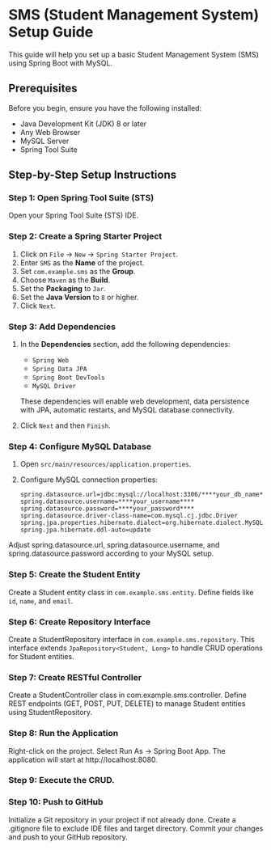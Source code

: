 # SMS (Student Management System) Setup Guide

This guide will help you set up a basic Student Management System (SMS) using Spring Boot with MySQL.

## Prerequisites

Before you begin, ensure you have the following installed:

- Java Development Kit (JDK) 8 or later
- Any Web Browser
- MySQL Server
- Spring Tool Suite

## Step-by-Step Setup Instructions

### Step 1: Open Spring Tool Suite (STS)

Open your Spring Tool Suite (STS) IDE.

### Step 2: Create a Spring Starter Project

1. Click on `File` -> `New` -> `Spring Starter Project`.
2. Enter `SMS` as the **Name** of the project.
3. Set `com.example.sms` as the **Group**.
4. Choose `Maven` as the **Build**.
5. Set the **Packaging** to `Jar`.
6. Set the **Java Version** to `8` or higher.
7. Click `Next`.

### Step 3: Add Dependencies

1. In the **Dependencies** section, add the following dependencies:
   - `Spring Web`
   - `Spring Data JPA`
   - `Spring Boot DevTools`
   - `MySQL Driver`

   These dependencies will enable web development, data persistence with JPA, automatic restarts, and MySQL database connectivity.

2. Click `Next` and then `Finish`.

### Step 4: Configure MySQL Database

1. Open `src/main/resources/application.properties`.
2. Configure MySQL connection properties:

   ```properties
   spring.datasource.url=jdbc:mysql://localhost:3306/****your_db_name****
   spring.datasource.username=****your_username****
   spring.datasource.password=****your_password****
   spring.datasource.driver-class-name=com.mysql.cj.jdbc.Driver
   spring.jpa.properties.hibernate.dialect=org.hibernate.dialect.MySQL8Dialect
   spring.jpa.hibernate.ddl-auto=update
Adjust spring.datasource.url, spring.datasource.username, and spring.datasource.password according to your MySQL setup.

### Step 5: Create the Student Entity
Create a Student entity class in `com.example.sms.entity`. Define fields like `id`, `name`, and `email`.

### Step 6: Create Repository Interface
Create a StudentRepository interface in `com.example.sms.repository`. This interface extends `JpaRepository<Student, Long>` to handle CRUD operations for Student entities.

### Step 7: Create RESTful Controller
Create a StudentController class in com.example.sms.controller. Define REST endpoints (GET, POST, PUT, DELETE) to manage Student entities using StudentRepository.

### Step 8: Run the Application
Right-click on the project.
Select Run As -> Spring Boot App.
The application will start at http://localhost:8080.

### Step 9: Execute the CRUD.

### Step 10: Push to GitHub
Initialize a Git repository in your project if not already done.
Create a .gitignore file to exclude IDE files and target directory.
Commit your changes and push to your GitHub repository.






